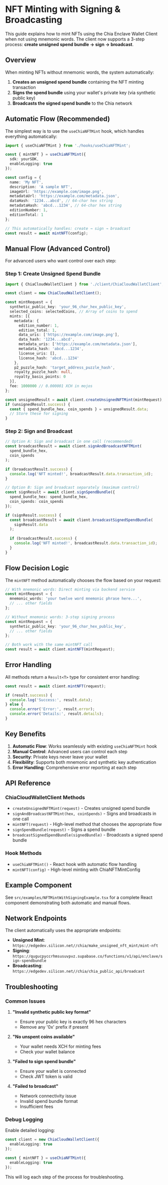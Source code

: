 # NFT Minting with Signing & Broadcasting

This guide explains how to mint NFTs using the Chia Enclave Wallet Client when not using mnemonic words. The client now supports a 3-step process: **create unsigned spend bundle → sign → broadcast**.

## Overview

When minting NFTs without mnemonic words, the system automatically:

1. **Creates an unsigned spend bundle** containing the NFT minting transaction
2. **Signs the spend bundle** using your wallet's private key (via synthetic public key)
3. **Broadcasts the signed spend bundle** to the Chia network

## Automatic Flow (Recommended)

The simplest way is to use the `useChiaNFTMint` hook, which handles everything automatically:

```typescript
import { useChiaNFTMint } from './hooks/useChiaNFTMint';

const { mintNFT } = useChiaNFTMint({
  sdk: yourSDK,
  enableLogging: true
});

const config = {
  name: 'My NFT',
  description: 'A sample NFT',
  imageUrl: 'https://example.com/image.png',
  metadataUrl: 'https://example.com/metadata.json',
  dataHash: '1234...abcd', // 64-char hex string
  metadataHash: 'abcd...1234', // 64-char hex string
  editionNumber: 1,
  editionTotal: 1
};

// This automatically handles: create → sign → broadcast
const result = await mintNFT(config);
```

## Manual Flow (Advanced Control)

For advanced users who want control over each step:

### Step 1: Create Unsigned Spend Bundle

```typescript
import { ChiaCloudWalletClient } from './client/ChiaCloudWalletClient';

const client = new ChiaCloudWalletClient();

const mintRequest = {
  synthetic_public_key: 'your_96_char_hex_public_key',
  selected_coins: selectedCoins, // Array of coins to spend
  mints: [{
    metadata: {
      edition_number: 1,
      edition_total: 1,
      data_uris: ['https://example.com/image.png'],
      data_hash: '1234...abcd',
      metadata_uris: ['https://example.com/metadata.json'],
      metadata_hash: 'abcd...1234',
      license_uris: [],
      license_hash: 'abcd...1234'
    },
    p2_puzzle_hash: 'target_address_puzzle_hash',
    royalty_puzzle_hash: null,
    royalty_basis_points: 0
  }],
  fee: 1000000 // 0.000001 XCH in mojos
};

const unsignedResult = await client.createUnsignedNFTMint(mintRequest);
if (unsignedResult.success) {
  const { spend_bundle_hex, coin_spends } = unsignedResult.data;
  // Store these for signing
}
```

### Step 2: Sign and Broadcast

```typescript
// Option A: Sign and broadcast in one call (recommended)
const broadcastResult = await client.signAndBroadcastNFTMint(
  spend_bundle_hex,
  coin_spends
);

if (broadcastResult.success) {
  console.log('NFT minted!', broadcastResult.data.transaction_id);
}

// Option B: Sign and broadcast separately (maximum control)
const signResult = await client.signSpendBundle({
  spend_bundle_hex: spend_bundle_hex,
  coin_spends: coin_spends
});

if (signResult.success) {
  const broadcastResult = await client.broadcastSignedSpendBundle(
    signResult.data
  );
  
  if (broadcastResult.success) {
    console.log('NFT minted!', broadcastResult.data.transaction_id);
  }
}
```

## Flow Decision Logic

The `mintNFT` method automatically chooses the flow based on your request:

```typescript
// With mnemonic words: Direct minting via backend service
const mintRequest = {
  mnemonic_words: 'your twelve word mnemonic phrase here...',
  // ... other fields
};

// Without mnemonic words: 3-step signing process
const mintRequest = {
  synthetic_public_key: 'your_96_char_hex_public_key',
  // ... other fields
};

// Both work with the same mintNFT call
const result = await client.mintNFT(mintRequest);
```

## Error Handling

All methods return a `Result<T>` type for consistent error handling:

```typescript
const result = await client.mintNFT(request);

if (result.success) {
  console.log('Success:', result.data);
} else {
  console.error('Error:', result.error);
  console.error('Details:', result.details);
}
```

## Key Benefits

1. **Automatic Flow**: Works seamlessly with existing `useChiaNFTMint` hook
2. **Manual Control**: Advanced users can control each step
3. **Security**: Private keys never leave your wallet
4. **Flexibility**: Supports both mnemonic and synthetic key authentication
5. **Error Handling**: Comprehensive error reporting at each step

## API Reference

### ChiaCloudWalletClient Methods

- `createUnsignedNFTMint(request)` - Creates unsigned spend bundle
- `signAndBroadcastNFTMint(hex, coinSpends)` - Signs and broadcasts in one call
- `mintNFT(request)` - High-level method that chooses the appropriate flow
- `signSpendBundle(request)` - Signs a spend bundle
- `broadcastSignedSpendBundle(signedBundle)` - Broadcasts a signed spend bundle

### Hook Methods

- `useChiaNFTMint()` - React hook with automatic flow handling
- `mintNFT(config)` - High-level minting with ChiaNFTMintConfig

## Example Component

See `src/examples/NFTMintWithSigningExample.tsx` for a complete React component demonstrating both automatic and manual flows.

## Network Endpoints

The client automatically uses the appropriate endpoints:

- **Unsigned Mint**: `https://edgedev.silicon.net//chia/make_unsigned_nft_mint/mint-nft`
- **Signing**: `https://qugucpyccrhmsusuvpvz.supabase.co/functions/v1/api/enclave/sign-spendbundle`
- **Broadcasting**: `https://edgedev.silicon.net//chia/chia_public_api/broadcast`

## Troubleshooting

### Common Issues

1. **"Invalid synthetic public key format"**
   - Ensure your public key is exactly 96 hex characters
   - Remove any '0x' prefix if present

2. **"No unspent coins available"**
   - Your wallet needs XCH for minting fees
   - Check your wallet balance

3. **"Failed to sign spend bundle"**
   - Ensure your wallet is connected
   - Check JWT token is valid

4. **"Failed to broadcast"**
   - Network connectivity issue
   - Invalid spend bundle format
   - Insufficient fees

### Debug Logging

Enable detailed logging:

```typescript
const client = new ChiaCloudWalletClient({
  enableLogging: true
});

const { mintNFT } = useChiaNFTMint({
  enableLogging: true
});
```

This will log each step of the process for troubleshooting.
